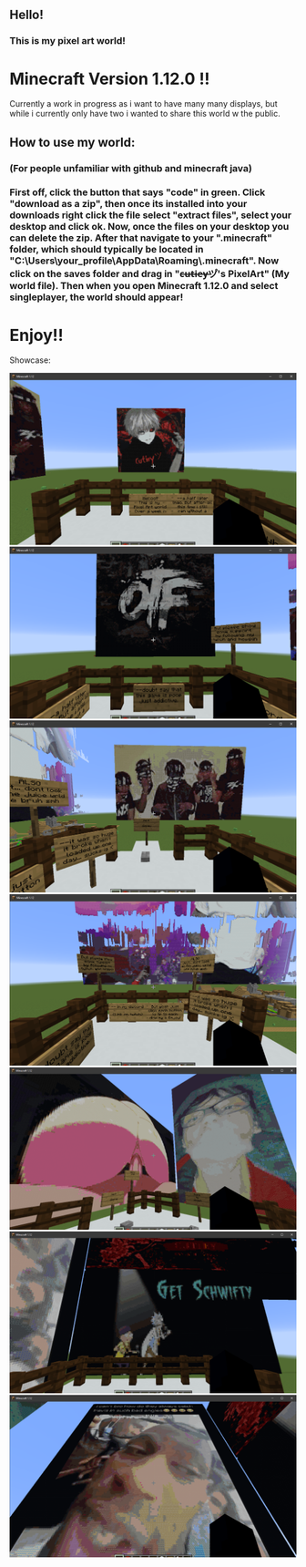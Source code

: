 ## Hello!
### This is my pixel art world!
# Minecraft Version 1.12.0 !!

Currently a work in progress as i want to have many many displays, but while i currently only have two i wanted to share this world w the public.

## How to use my world:
### (For people unfamiliar with github and minecraft java)
### First off, click the button that says "code" in green. Click "download as a zip", then once its installed into your downloads right click the file select "extract files", select your desktop and click ok. Now, once the files on your desktop you can delete the zip. After that navigate to your ".minecraft" folder, which should typically be located in "C:\Users\your_profile\AppData\Roaming\\.minecraft". Now click on the saves folder and drag in "c̶u̶t̶i̶e̶y̶ツ゚'s PixelArt" (My world file). Then when you open Minecraft 1.12.0 and select singleplayer, the world should appear!

# Enjoy!!

Showcase:

![Showcase1](https://github.com/Svxy/My-PixelArt-MC-World/blob/main/showcase/showcase1st.png?raw=true)
![Showcase1](https://github.com/Svxy/My-PixelArt-MC-World/blob/main/showcase/showcase2nd.png?raw=true)
![Showcase1](https://github.com/Svxy/My-PixelArt-MC-World/blob/main/showcase/showcase3rd.png?raw=true)
![Showcase1](https://github.com/Svxy/My-PixelArt-MC-World/blob/main/showcase/showcase4th.png?raw=true)
![Showcase1](https://github.com/Svxy/My-PixelArt-MC-World/blob/main/showcase/showcase5th.png?raw=true)
![Showcase1](https://github.com/Svxy/My-PixelArt-MC-World/blob/main/showcase/showcase6th.png?raw=true)
![Showcase1](https://github.com/Svxy/My-PixelArt-MC-World/blob/main/showcase/showcase7th.png?raw=true)

